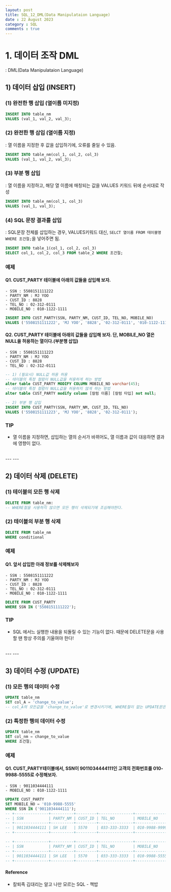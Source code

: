 ```yaml
---
layout: post
title: SQL_12_DML(Data Manipulataion Language)
date : 22 August 2023
category : SQL
comments : true
---
```


# 1. **데이터 조작 DML**
 : DML(Data Manipulataion Language)

## 1) **데이터 삽입 (INSERT)**
### (1) 완전한 행 삽입 (열이름 미지정)
```sql
INSERT INTO table_nm
VALUES (val_1, val_2, val_3);
```

### (2) 완전한 행 삽입 (열이름 지정)
 : 열 이름을 지정한 후 값을 삽입하기에, 오류를 줄일 수 있음.
```sql
INSERT INTO table_nm(col_1, col_2, col_3)
VALUES (val_1, val_2, val_3);
```

### (3) 부분 행 삽입 
 : 열 이름을 지정하고, 해당 열 이름에 매칭되는 값을 VALUES 키워드 뒤에 순서대로 작성
```sql
INSERT INTO table_nm(col_1, col_3)
VALUES (val_1, val_3);
```

### (4) SQL 문장 결과를 삽입
 : SQL문장 전체를 삽입하는 경우, VALUES키워드 대신, `SELCT 열이름 FROM 테이블명 WHERE 조건절;`을 넣어주면 됨.
```sql
INSERT INTO table_1(col_1, col_2, col_3)
SELECT col_1, col_2, col_3 FROM table_2 WHERE 조건절;
```


### 예제
#### Q1. CUST_PARTY 테이블에 아래의 값들을 삽입해 보자.
```
- SSN : 5508151111222
- PARTY_NM : MJ YOO
- CUST_ID : 8828
- TEL_NO : 02-312-0111
- MOBILE_NO : 010-1122-1111
```
```sql
INSERT INTO CUST_PARTY(SSN, PARTY_NM, CUST_ID, TEL_NO, MOBILE_NO)
VALUES ('5508151111222', 'MJ YOO', '8828', '02-312-0111', '010-1122-1111');
```

#### Q2. CUST_PARTY 테이블에 아래의 값들을 삽입해 보자. 단, MOBILE_NO 열은 NULL을 허용하는 열이다.(부분행 삽입)
```
- SSN : 5508151111223
- PARTY_NM : MJ YOO
- CUST_ID : 8828
- TEL_NO : 02-312-0111
```
```sql
-- 1) (필요시) NULL값 허용 허용
-- 테이블의 특정 컬럼이 NULL값을 허용하게 하는 방법
alter table CUST_PARTY MODIFY COLUMN MOBILE_NO varchar(45);
-- 테이블의 특정 컬럼이 NULL값을 허용하지 않게 하는 방법
alter table CUST_PARTY modify column [칼럼 이름] [칼럼 타입] not null;

-- 2) 부분 행 삽입 
INSERT INTO CUST_PARTY(SSN, PARTY_NM, CUST_ID, TEL_NO)
VALUES ('5508151111223', 'MJ YOO', '8828', '02-312-0111');
```

### TIP
 - 열 이름을 지정하면, 삽입하는 열의 순서가 바뀌어도, 열 이름과 값이 대응하면 결과에 영향이 없다.




<br>
--- 
--- 
<br>

## 2) **데이터 삭제 (DELETE)**
### (1) 테이블의 모든 행 삭제
```sql
DELETE FROM table_nm:
-- WHERE절을 사용하지 않으면 모든 행이 삭제되기에 조심해야한다.
```

### (2) 테이블의 부분 행 삭제
```sql
DELETE FROM table_nm
WHERE conditional
```

### 예제
#### Q1. 앞서 삽입한 아래 정보를 삭제해보자
```
- SSN : 5508151111222
- PARTY_NM : MJ YOO
- CUST_ID : 8828
- TEL_NO : 02-312-0111
- MOBILE_NO : 010-1122-1111
```
```sql
DELETE FROM CUST_PARTY 
WHERE SSN IN ('5508151111222');
```

### TIP
 - SQL 에서느 실행한 내용을 되돌릴 수 있는 기능이 없다. 때문에 DELETE문을 사용할 땐 항상 주의를 기울여야 한다!



<br>
--- 
--- 
<br>

## 3) **데이터 수정 (UPDATE)**
### (1) 모든 행의 데이터 수정
```sql
UPDATE table_nm
SET col_A = 'change_to_value';
-- col_A의 모든값을 'change_to_value'로 변경시키기에, WHERE절이 없는 UPDATE문은 주의가 필요하다.
```

### (2) 특정한 행의 데이터 수정
```sql
UPDATE table_nm
SET col_nm = change_to_value
WHERE 조건절;
```

### 예제
#### Q1. CUST_PARTY테이블에서, SSN이 9011034444111인 고객의 전화번호를 010-9988-5555로 수정해보자.
```
- SSN : 9011034444111
- MOBILE_NO : 010-1122-1111
```
```sql
UPDATE CUST_PARTY
SET MOBILE_NO = '010-9988-5555'
WHERE SSN IN ('9011034444111');
-- +---------------+----------+---------+---------------+---------------+
-- | SSN           | PARTY_NM | CUST_ID | TEL_NO        | MOBILE_NO     |
-- +---------------+----------+---------+---------------+---------------+
-- | 9011034444111 | SH LEE   | 5570    | 033-333-3333  | 010-9988-9999  |
-- +---------------+----------+---------+---------------+---------------+

-- +---------------+----------+---------+---------------+---------------+
-- | SSN           | PARTY_NM | CUST_ID | TEL_NO        | MOBILE_NO     |
-- +---------------+----------+---------+---------------+---------------+
-- | 9011034444111 | SH LEE   | 5570    | 033-333-3333  | 010-9988-5555  |
-- +---------------+----------+---------+---------------+---------------+
```










#### Reference
- 칼퇴족 김대리는 알고 나만 모르는 SQL - 책밥
